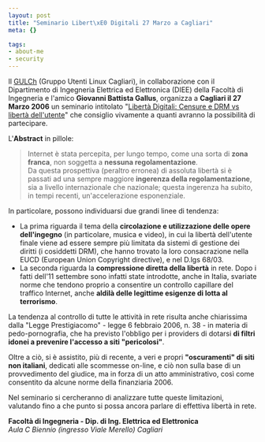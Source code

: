 ```yaml
--- 
layout: post
title: "Seminario Libert\xE0 Digitali 27 Marzo a Cagliari"
meta: {}

tags: 
- about-me
- security
---
```

Il [GULCh](http://www.gulch.crs4.it/) (Gruppo Utenti Linux Cagliari), in collaborazione con il Dipartimento di Ingegneria Elettrica ed Elettronica (DIEE) della Facoltà di Ingegneria e l'amico **Giovanni Battista Gallus**, organizza a **Cagliari il 27 Marzo 2006** un seminario intitolato "[Libertà Digitali: Censure e DRM vs libertà dell'utente](http://www.gulch.crs4.it/soci/pbusilacchi/seminariolibertadigitali)" che consiglio vivamente a quanti avranno la possibilità di partecipare.

L'**Abstract** in pillole:  

> Internet è stata percepita, per lungo tempo, come una sorta di <strong>zona franca</strong>, non soggetta a <strong>nessuna regolamentazione</strong>.  
>Da questa prospettiva (peraltro erronea) di assoluta libertà si è passati ad una sempre maggiore<strong> ingerenza della regolamentazione</strong>, sia a livello internazionale che nazionale; questa ingerenza ha subito, in tempi recenti, un'accelerazione esponenziale.   

In particolare, possono individuarsi due grandi linee di tendenza:  

*  La prima riguarda il tema della <strong>circolazione e utilizzazione delle opere dell'ingegno</strong> (in particolare, musica e video), in cui la libertà dell'utente finale viene ad essere sempre più limitata da sistemi di gestione dei diritti (i cosiddetti DRM), che hanno trovato la loro consacrazione nella EUCD (European Union Copyright directive), e nel D.lgs 68/03.  
*  La seconda riguarda la <strong>compressione diretta della libertà</strong> in rete. Dopo i fatti dell'11 settembre sono infatti state introdotte, anche in Italia, svariate norme che tendono proprio a consentire un controllo capillare del traffico Internet, anche <strong>aldilà delle legittime esigenze di lotta al terrorismo</strong>.  

La tendenza al controllo di tutte le attività in rete risulta anche chiarissima dalla "Legge Prestigiacomo" - legge 6 febbraio 2006, n. 38 - in materia di pedo-pornografia, che ha previsto l'obbligo per i providers di dotarsi <strong>di filtri idonei a prevenire l'accesso a siti "pericolosi"</strong>.  

Oltre a ciò, si è assistito, più di recente, a veri e propri <strong>"oscuramenti" di siti non italiani</strong>, dedicati alle scommesse on-line, e ciò non sulla base di un provvedimento del giudice, ma in forza di un atto amministrativo, così come consentito da alcune norme della finanziaria 2006.  

Nel seminario si cercheranno di analizzare tutte queste limitazioni, valutando fino a che punto si possa ancora parlare di effettiva libertà in rete.  


**Facoltà di Ingegneria - Dip. di Ing. Elettrica ed Elettronica**  
*Aula C Biennio
(ingresso Viale Merello)
Cagliari*   
